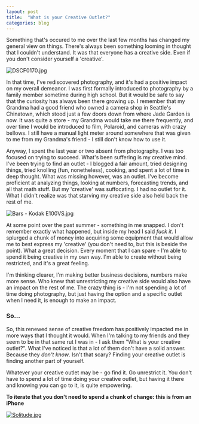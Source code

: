 ```yaml
---
layout: post
title:  "What is your Creative Outlet?"
categories: blog
---
```


Something that's occured to me over the last few months has changed my general view on things. There's always been something looming in thought that I couldn't understand. It was that everyone has a creative side. Even if you don't consider yourself a 'creative'.

![DSCF0170.jpg](https://d23f6h5jpj26xu.cloudfront.net/wfcnqzdhec8tww_small.jpg)

In that time, I've rediscovered photography, and it's had a positive impact on my overall demeanor. I was first formally introduced to photography by a family member sometime during high school. But it would be safe to say that the curiosity has always been there growing up. I remember that my Grandma had a good friend who owned a camera shop in Seattle's Chinatown, which stood just a few doors down from where Jade Garden is now. It was quite a store - my Grandma would take me there frequently, and over time I would be introduced to film, Polaroid, and cameras with crazy bellows. I still have a manual light meter around somewhere that was given to me from my Grandma's friend - I still don't know how to use it.

Anyway, I spent the last year or two absent from photography. I was too focused on trying to succeed. What's been suffering is my creative mind. I've been trying to find an outlet - I blogged a fair amount, tried designing things, tried knolling (fun, nonetheless), cooking, and spent a lot of time in deep thought. What was missing however, was an outlet. I've become proficient at analyzing things, looking at numbers, forecasting trends, and all that math stuff. But my 'creative' was suffocating. I had no outlet for it. What I didn't realize was that starving my creative side also held back the rest of me.

![Bars - Kodak E100VS.jpg](https://d23f6h5jpj26xu.cloudfront.net/kwdhxwfat4e6vw_small.jpg)

At some point over the past summer - something in me snapped. I don't remember exactly what happened, but inside my head I said *fuck it*. I splurged a chunk of money into acquiring some equipment that would allow me to best express my 'creative' (you don't need to, but this is beside the point). What a great decision. Every moment that I can spare - I'm able to spend it being creative in my own way. I'm able to create without being restricted, and it's a great feeling.

I'm thinking clearer, I'm making better business decisions, numbers make more sense. Who knew that unrestricting my creative side would also have an impact on the rest of me. The crazy thing is - I'm not spending a lot of time doing photography, but just having the option and a specific outlet when I need it, is enough to make an impact.

### So...

So, this renewed sense of creative freedom has positively impacted me in more ways that I thought it would. When I'm talking to my friends and they seem to be in that same rut I was in - I ask them "What is your creative outlet?". What I've noticed is that a lot of them don't have a solid answer. Because they *don't know*. Isn't that scary? Finding your creative outlet is finding another part of yourself.

Whatever your creative outlet may be - go find it. Go unrestrict it. You don't have to spend a lot of time doing your creative outlet, but having it there and knowing you can go to it, is quite empowering.

**To iterate that you don't need to spend a chunk of change: this is from an iPhone**

[![Solitude.jpg](https://gp1.wac.edgecastcdn.net/806614/photos/photos.500px.net/68937069/1e7671bd633f4299c5edaecaa7c9591337b509a6/4.jpg)](http://500px.com/photo/68937069/solitude-by-kevin-chau)
